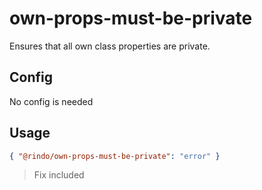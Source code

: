 # own-props-must-be-private

Ensures that all own class properties are private.

## Config

No config is needed

## Usage

```json
{ "@rindo/own-props-must-be-private": "error" }
```

> Fix included
